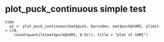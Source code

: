 # plot_puck_continuous simple test

    Code
      p1 <- plot_puck_continuous(mat$puck, barcodes, mat$puck@nUMI, ylimit = c(0,
        round(quantile(mat$puck@nUMI, 0.9))), title = "plot of nUMI")


